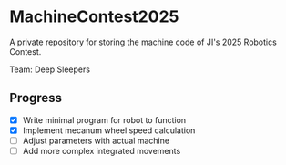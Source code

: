 # MachineContest2025

A private repository for storing the machine code of JI's 2025 Robotics Contest.

Team: Deep Sleepers

## Progress

- [x] Write minimal program for robot to function
- [x] Implement mecanum wheel speed calculation
- [ ] Adjust parameters with actual machine
- [ ] Add more complex integrated movements
